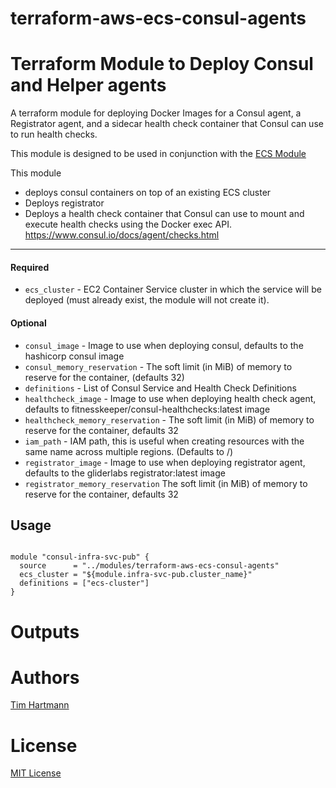 # terraform-aws-ecs-consul-agents
Terraform Module to Deploy Consul and Helper agents
===========

A terraform module for deploying Docker Images for a Consul agent, a Registrator agent, and a sidecar health check container that Consul can use to run health checks.

This module is designed to be used in conjunction with the [ECS Module](https://github.com/terraform-community-modules/tf_aws_ecs/)

This module

- deploys consul containers on top of an existing ECS cluster
- Deploys registrator
- Deploys a health check container that Consul can use to mount and execute health checks using the Docker exec API. https://www.consul.io/docs/agent/checks.html

----------------------
#### Required
- `ecs_cluster` - EC2 Container Service cluster in which the service will be deployed (must already exist, the module will not create it).


#### Optional

- `consul_image` - Image to use when deploying consul, defaults to the hashicorp consul image
- `consul_memory_reservation` - The soft limit (in MiB) of memory to reserve for the container, (defaults 32)
- `definitions` - List of Consul Service and Health Check Definitions
- `healthcheck_image` - Image to use when deploying health check agent, defaults to fitnesskeeper/consul-healthchecks:latest image
- `healthcheck_memory_reservation` - The soft limit (in MiB) of memory to reserve for the container, defaults 32
- `iam_path` - IAM path, this is useful when creating resources with the same name across multiple regions. (Defaults to /)
- `registrator_image` - Image to use when deploying registrator agent, defaults to the gliderlabs registrator:latest image
- `registrator_memory_reservation` The soft limit (in MiB) of memory to reserve for the container, defaults 32

Usage
-----

```hcl

module "consul-infra-svc-pub" {
  source      = "../modules/terraform-aws-ecs-consul-agents"
  ecs_cluster = "${module.infra-svc-pub.cluster_name}"
  definitions = ["ecs-cluster"]
}

```

Outputs
=======


Authors
=======

[Tim Hartmann](https://github.com/tfhartmann)

License
=======


[MIT License](LICENSE)
